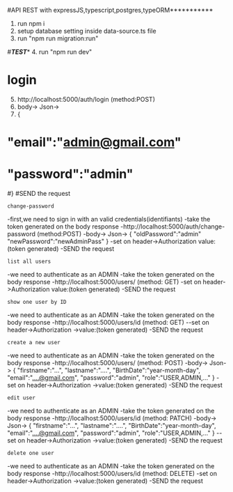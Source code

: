 #API REST with expressJS,typescript,postgres,typeORM***********
1. run npm i
2. setup database setting inside data-source.ts file
3. run "npm run migration:run"

#*****TEST******
4. run "npm run dev"
#	login
5. http://localhost:5000/auth/login (method:POST)
6. body-> Json->
7. {
#	"email":"admin@gmail.com"
#	"password":"admin"
#}
#SEND the request

	change-password
-first,we need to sign in with an valid credentials(identifiants)
-take the token generated on the body response
-http://localhost:5000/auth/change-password (method:POST)
-body-> Json->
{
	"oldPassword":"admin"
	"newPassword":"newAdminPass"
}
-set on header->Authorization   value:(token generated)
-SEND the request

	list all users
-we need to authenticate as an ADMIN
-take the token generated on the body response
-http://localhost:5000/users/ (method: GET)
-set on header->Authorization   value:(token generated)
-SEND the request

	show one user by ID
-we need to authenticate as an ADMIN
-take the token generated on the body response
-http://localhost:5000/users/id (method: GET)
--set on header->Authorization ->value:(token generated)
-SEND the request

	create a new user
-we need to authenticate as an ADMIN
-take the token generated on the body response
-http://localhost:5000/users/ (method: POST)
-body-> Json->
{
	"firstname":"...",
	"lastname":"....",
	"BirthDate":"year-month-day",
	"email":"....@gmail.com",
	"password":"admin",
	"role":"USER,ADMIN,..."
}
-set on header->Authorization ->value:(token generated)
-SEND the request

	edit user
-we need to authenticate as an ADMIN
-take the token generated on the body response
-http://localhost:5000/users/id (method: PATCH)
-body-> Json->
{
	"firstname":"...",
	"lastname":"....",
	"BirthDate":"year-month-day",
	"email":"....@gmail.com",
	"password":"admin",
	"role":"USER,ADMIN,..."
}
--set on header->Authorization ->value:(token generated)
-SEND the request

	delete one user
-we need to authenticate as an ADMIN
-take the token generated on the body response
-http://localhost:5000/users/id (method: DELETE)
-set on header->Authorization ->value:(token generated)
-SEND the request

